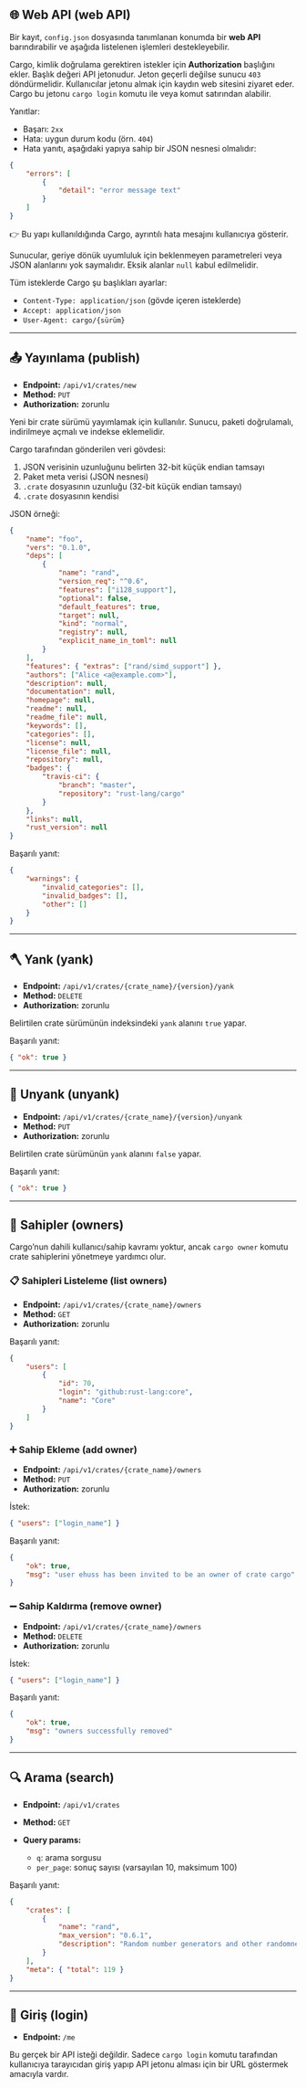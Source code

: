 ## 🌐 Web API (web API)

Bir kayıt, `config.json` dosyasında tanımlanan konumda bir **web API** barındırabilir ve aşağıda listelenen işlemleri destekleyebilir.

Cargo, kimlik doğrulama gerektiren istekler için **Authorization** başlığını ekler. Başlık değeri API jetonudur. Jeton geçerli değilse sunucu `403` döndürmelidir. Kullanıcılar jetonu almak için kaydın web sitesini ziyaret eder. Cargo bu jetonu `cargo login` komutu ile veya komut satırından alabilir.

Yanıtlar:

* Başarı: `2xx`
* Hata: uygun durum kodu (örn. `404`)
* Hata yanıtı, aşağıdaki yapıya sahip bir JSON nesnesi olmalıdır:

```json
{
    "errors": [
        {
            "detail": "error message text"
        }
    ]
}
```

👉 Bu yapı kullanıldığında Cargo, ayrıntılı hata mesajını kullanıcıya gösterir.

Sunucular, geriye dönük uyumluluk için beklenmeyen parametreleri veya JSON alanlarını yok saymalıdır. Eksik alanlar `null` kabul edilmelidir.

Tüm isteklerde Cargo şu başlıkları ayarlar:

* `Content-Type: application/json` (gövde içeren isteklerde)
* `Accept: application/json`
* `User-Agent: cargo/{sürüm}`

---

## 📤 Yayınlama (publish)

* **Endpoint:** `/api/v1/crates/new`
* **Method:** `PUT`
* **Authorization:** zorunlu

Yeni bir crate sürümü yayımlamak için kullanılır. Sunucu, paketi doğrulamalı, indirilmeye açmalı ve indekse eklemelidir.

Cargo tarafından gönderilen veri gövdesi:

1. JSON verisinin uzunluğunu belirten 32-bit küçük endian tamsayı
2. Paket meta verisi (JSON nesnesi)
3. `.crate` dosyasının uzunluğu (32-bit küçük endian tamsayı)
4. `.crate` dosyasının kendisi

JSON örneği:

```json
{
    "name": "foo",
    "vers": "0.1.0",
    "deps": [
        {
            "name": "rand",
            "version_req": "^0.6",
            "features": ["i128_support"],
            "optional": false,
            "default_features": true,
            "target": null,
            "kind": "normal",
            "registry": null,
            "explicit_name_in_toml": null
        }
    ],
    "features": { "extras": ["rand/simd_support"] },
    "authors": ["Alice <a@example.com>"],
    "description": null,
    "documentation": null,
    "homepage": null,
    "readme": null,
    "readme_file": null,
    "keywords": [],
    "categories": [],
    "license": null,
    "license_file": null,
    "repository": null,
    "badges": {
        "travis-ci": {
            "branch": "master",
            "repository": "rust-lang/cargo"
        }
    },
    "links": null,
    "rust_version": null
}
```

Başarılı yanıt:

```json
{
    "warnings": {
        "invalid_categories": [],
        "invalid_badges": [],
        "other": []
    }
}
```

---

## 🪓 Yank (yank)

* **Endpoint:** `/api/v1/crates/{crate_name}/{version}/yank`
* **Method:** `DELETE`
* **Authorization:** zorunlu

Belirtilen crate sürümünün indeksindeki `yank` alanını `true` yapar.

Başarılı yanıt:

```json
{ "ok": true }
```

---

## 🔄 Unyank (unyank)

* **Endpoint:** `/api/v1/crates/{crate_name}/{version}/unyank`
* **Method:** `PUT`
* **Authorization:** zorunlu

Belirtilen crate sürümünün `yank` alanını `false` yapar.

Başarılı yanıt:

```json
{ "ok": true }
```

---

## 👥 Sahipler (owners)

Cargo’nun dahili kullanıcı/sahip kavramı yoktur, ancak `cargo owner` komutu crate sahiplerini yönetmeye yardımcı olur.

### 📋 Sahipleri Listeleme (list owners)

* **Endpoint:** `/api/v1/crates/{crate_name}/owners`
* **Method:** `GET`
* **Authorization:** zorunlu

Başarılı yanıt:

```json
{
    "users": [
        {
            "id": 70,
            "login": "github:rust-lang:core",
            "name": "Core"
        }
    ]
}
```

### ➕ Sahip Ekleme (add owner)

* **Endpoint:** `/api/v1/crates/{crate_name}/owners`
* **Method:** `PUT`
* **Authorization:** zorunlu

İstek:

```json
{ "users": ["login_name"] }
```

Başarılı yanıt:

```json
{
    "ok": true,
    "msg": "user ehuss has been invited to be an owner of crate cargo"
}
```

### ➖ Sahip Kaldırma (remove owner)

* **Endpoint:** `/api/v1/crates/{crate_name}/owners`
* **Method:** `DELETE`
* **Authorization:** zorunlu

İstek:

```json
{ "users": ["login_name"] }
```

Başarılı yanıt:

```json
{
    "ok": true,
    "msg": "owners successfully removed"
}
```

---

## 🔍 Arama (search)

* **Endpoint:** `/api/v1/crates`
* **Method:** `GET`
* **Query params:**

  * `q`: arama sorgusu
  * `per_page`: sonuç sayısı (varsayılan 10, maksimum 100)

Başarılı yanıt:

```json
{
    "crates": [
        {
            "name": "rand",
            "max_version": "0.6.1",
            "description": "Random number generators and other randomness functionality.\n"
        }
    ],
    "meta": { "total": 119 }
}
```

---

## 🔑 Giriş (login)

* **Endpoint:** `/me`

Bu gerçek bir API isteği değildir. Sadece `cargo login` komutu tarafından kullanıcıya tarayıcıdan giriş yapıp API jetonu alması için bir URL göstermek amacıyla vardır.
